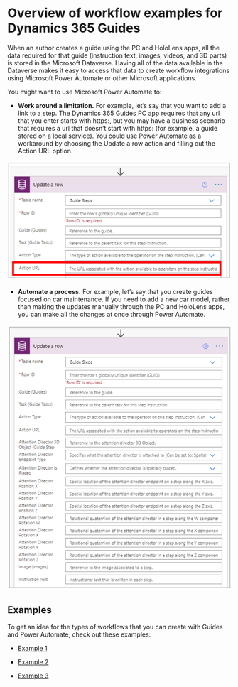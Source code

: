 

# Overview of workflow examples for Dynamics 365 Guides

When an author creates a guide using the PC and HoloLens apps, all the data required for that guide (instruction text, images, videos, and 3D parts) is stored in the Microsoft Dataverse. Having all of the data available in the Dataverse makes it easy to access that data to create workflow integrations using Microsoft Power Automate or other Microsoft applications.

You might want to use Microsoft Power Automate to:

- **Work around a limitation.** For example, let’s say that you want to add a link to a step. The Dynamics 365 Guides PC app requires that any url that you enter starts with https:, but you may have a business scenario that requires a url that doesn’t start with https: (for example, a guide stored on a local service). You could use Power Automate as a workaround by choosing the Update a row action and filling out the Action URL option.

![Example of working around a limitation using the Action URL option](media/workflow-overview-action-url.PNG "Example of working around a limitation using the Action URL option")
 
- **Automate a process.** For example, let’s say that you create guides focused on car maintenance. If you need to add a new car model, rather than making the updates manually through the PC and HoloLens apps, you can make all the changes at once through Power Automate.

![Example of automating a process](media/workflow-overview-automate-process.PNG "Example of automating a process")
 
## Examples

To get an idea for the types of workflows that you can create with Guides and Power Automate, check out these examples:

- [Example 1](workflow-example-1.md)

- [Example 2](workflow-example-2.md)

- [Example 3](workflow-example-3.md)
